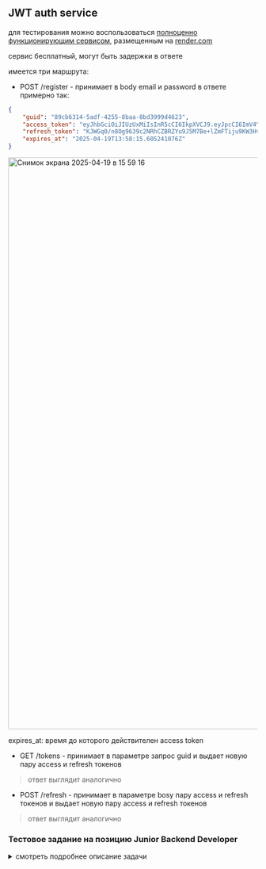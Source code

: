 ## JWT auth service

для тестирования можно воспользоваться [полноценно функционирующим сервисом](https://jwt-auth-4tmd.onrender.com/), размещенным на [render.com](https://render.com)

сервис бесплатный, могут быть задержки в ответе

имеется три маршрута:

* POST /register - принимает в body email и password
в ответе примерно так:
```json
{
    "guid": "89cb6314-5adf-4255-8baa-8bd3999d4623",
    "access_token": "eyJhbGciOiJIUzUxMiIsInR5cCI6IkpXVCJ9.eyJpcCI6ImV4YW1wbGUgaXAgYWRkcmVzcyIsInN1YiI6Ijg5Y2I2MzE0LTVhZGYtNDI1NS04YmFhLThiZDM5OTlkNDYyMyIsImV4cCI6MTc0NTA3MTA5NX0.G9DOOsy8qlTdH4WW9cMThq_r9RRj71cd-SYWeCXb7BGXyWvTGj6WYPFuriCGljq9EI3VPHsI33HMUfDO6n_pEQ",
    "refresh_token": "KJWGq0/n8Og9639c2NRhCZBRZYu9J5M7Be+lZmFTiju9KW3HvwPCx9PW0qz9tXR5mXGNOhP1iLkKlhbIR7vZnsuaeSUXnZPs",
    "expires_at": "2025-04-19T13:58:15.605241076Z"
}
```

<img width="1154" alt="Снимок экрана 2025-04-19 в 15 59 16" src="https://github.com/user-attachments/assets/add75079-9cf4-4684-8925-c4b51c95f486" />

expires_at: время до которого действителен access token

* GET /tokens - принимает в параметре запрос guid и выдает новую пару access и refresh токенов

>ответ выглядит аналогично

* POST /refresh - принимает в параметре bosy пару access и refresh токенов и выдает новую пару access и refresh токенов

>ответ выглядит аналогично

### Тестовое задание на позицию Junior Backend Developer

<details>
<summary>смотреть подробнее описание задачи</summary>

Используемые технологии:

* Go
* JWT
* PostgreSQL

Задание:

Написать часть сервиса аутентификации.

Два REST маршрута:

* Первый маршрут выдает пару Access, Refresh токенов для пользователя с идентификатором (GUID) указанным в параметре запроса
* Второй маршрут выполняет Refresh операцию на пару Access, Refresh токенов

Требования:

Access токен тип JWT, алгоритм SHA512, хранить в базе строго запрещено.

Refresh токен тип произвольный, формат передачи base64, хранится в базе исключительно в виде bcrypt хеша, должен быть защищен от изменения на стороне клиента и попыток повторного использования.

Access, Refresh токены обоюдно связаны, Refresh операцию для Access токена можно выполнить только тем Refresh токеном который был выдан вместе с ним.

Payload токенов должен содержать сведения об ip адресе клиента, которому он был выдан. В случае, если ip адрес изменился, при рефреш операции нужно послать email warning на почту юзера (для упрощения можно использовать моковые данные).

Результат:

Результат выполнения задания нужно предоставить в виде исходного кода на Github. Будет плюсом, если получится использовать Docker и покрыть код тестами.

P.S. Друзья! Задания, выполненные полностью или частично с использованием chatGPT видно сразу. Если вы не готовы самостоятельно решать это тестовое задание, то пожалуйста, давайте будем ценить время друг друга и даже не будем пытаться :)
</details>